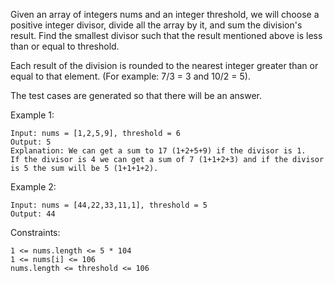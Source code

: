 Given an array of integers nums and an integer threshold, we will choose a positive integer divisor, divide all the array by it, and sum the division's result. Find the smallest divisor such that the result mentioned above is less than or equal to threshold.

Each result of the division is rounded to the nearest integer greater than or equal to that element. (For example: 7/3 = 3 and 10/2 = 5).

The test cases are generated so that there will be an answer.

Example 1:

    Input: nums = [1,2,5,9], threshold = 6
    Output: 5
    Explanation: We can get a sum to 17 (1+2+5+9) if the divisor is 1.
    If the divisor is 4 we can get a sum of 7 (1+1+2+3) and if the divisor is 5 the sum will be 5 (1+1+1+2).

Example 2:

    Input: nums = [44,22,33,11,1], threshold = 5
    Output: 44

Constraints:

    1 <= nums.length <= 5 * 104
    1 <= nums[i] <= 106
    nums.length <= threshold <= 106
